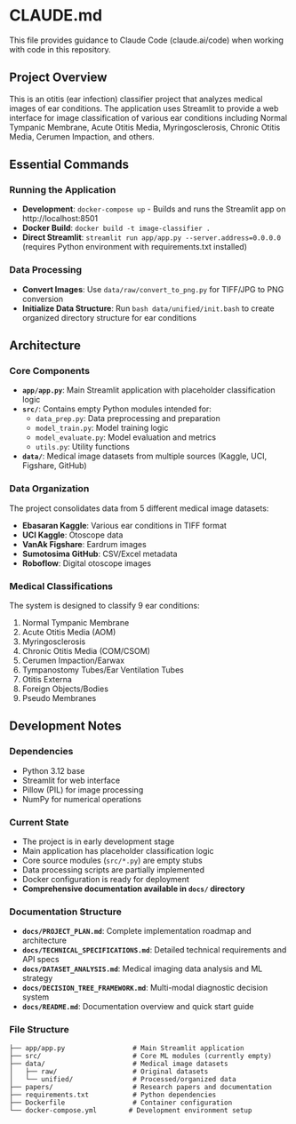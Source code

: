 # CLAUDE.md

This file provides guidance to Claude Code (claude.ai/code) when working with code in this repository.

## Project Overview

This is an otitis (ear infection) classifier project that analyzes medical images of ear conditions. The application uses Streamlit to provide a web interface for image classification of various ear conditions including Normal Tympanic Membrane, Acute Otitis Media, Myringosclerosis, Chronic Otitis Media, Cerumen Impaction, and others.

## Essential Commands

### Running the Application
- **Development**: `docker-compose up` - Builds and runs the Streamlit app on http://localhost:8501
- **Docker Build**: `docker build -t image-classifier .`
- **Direct Streamlit**: `streamlit run app/app.py --server.address=0.0.0.0` (requires Python environment with requirements.txt installed)

### Data Processing
- **Convert Images**: Use `data/raw/convert_to_png.py` for TIFF/JPG to PNG conversion
- **Initialize Data Structure**: Run `bash data/unified/init.bash` to create organized directory structure for ear conditions

## Architecture

### Core Components
- **`app/app.py`**: Main Streamlit application with placeholder classification logic
- **`src/`**: Contains empty Python modules intended for:
  - `data_prep.py`: Data preprocessing and preparation
  - `model_train.py`: Model training logic
  - `model_evaluate.py`: Model evaluation and metrics
  - `utils.py`: Utility functions
- **`data/`**: Medical image datasets from multiple sources (Kaggle, UCI, Figshare, GitHub)

### Data Organization
The project consolidates data from 5 different medical image datasets:
- **Ebasaran Kaggle**: Various ear conditions in TIFF format
- **UCI Kaggle**: Otoscope data
- **VanAk Figshare**: Eardrum images  
- **Sumotosima GitHub**: CSV/Excel metadata
- **Roboflow**: Digital otoscope images

### Medical Classifications
The system is designed to classify 9 ear conditions:
1. Normal Tympanic Membrane
2. Acute Otitis Media (AOM)
3. Myringosclerosis
4. Chronic Otitis Media (COM/CSOM)
5. Cerumen Impaction/Earwax
6. Tympanostomy Tubes/Ear Ventilation Tubes
7. Otitis Externa
8. Foreign Objects/Bodies
9. Pseudo Membranes

## Development Notes

### Dependencies
- Python 3.12 base
- Streamlit for web interface
- Pillow (PIL) for image processing
- NumPy for numerical operations

### Current State
- The project is in early development stage
- Main application has placeholder classification logic
- Core source modules (`src/*.py`) are empty stubs
- Data processing scripts are partially implemented
- Docker configuration is ready for deployment
- **Comprehensive documentation available in `docs/` directory**

### Documentation Structure
- **`docs/PROJECT_PLAN.md`**: Complete implementation roadmap and architecture
- **`docs/TECHNICAL_SPECIFICATIONS.md`**: Detailed technical requirements and API specs
- **`docs/DATASET_ANALYSIS.md`**: Medical imaging data analysis and ML strategy
- **`docs/DECISION_TREE_FRAMEWORK.md`**: Multi-modal diagnostic decision system
- **`docs/README.md`**: Documentation overview and quick start guide

### File Structure
```
├── app/app.py                 # Main Streamlit application
├── src/                       # Core ML modules (currently empty)
├── data/                      # Medical image datasets
│   ├── raw/                   # Original datasets
│   └── unified/               # Processed/organized data
├── papers/                    # Research papers and documentation
├── requirements.txt           # Python dependencies
├── Dockerfile                 # Container configuration
└── docker-compose.yml        # Development environment setup
```